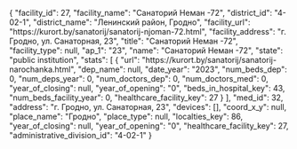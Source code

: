 {
    "facility_id": 27,
    "facility_name": "Санаторий Неман -72",
    "district_id": "4-02-1",
    "district_name": "Ленинский район, Гродно",
    "facility_url": "https:\/\/kurort.by\/sanatorij\/sanatorij-njoman-72.html",
    "facility_address": "г. Гродно, ул. Санаторная, 23",
    "title": "Санаторий Неман -72",
    "facility_type": null,
    "ap_1": "23",
    "name": "Санаторий Неман -72",
    "state": "public institution",
    "stats": [
        {
            "url": "https:\/\/kurort.by\/sanatorij\/sanatorij-narochanka.html",
            "dep_name": null,
            "date_year": "2023",
            "num_beds_dep": 0,
            "num_deps_year": 0,
            "num_doctors_dep": 0,
            "num_doctors_med": 0,
            "year_of_closing": null,
            "year_of_opening": "0",
            "beds_in_hospital_key": 43,
            "num_beds_facility_year": 0,
            "healthcare_facility_key": 27
        }
    ],
    "med_id": 32,
    "address": "г. Гродно, ул. Санаторная, 23",
    "devices": [],
    "coord_x_y": null,
    "place_name": "Гродно",
    "place_type": null,
    "localties_key": 86,
    "year_of_closing": null,
    "year_of_opening": "0",
    "healthcare_facility_key": 27,
    "administrative_division_id": "4-02-1"
}